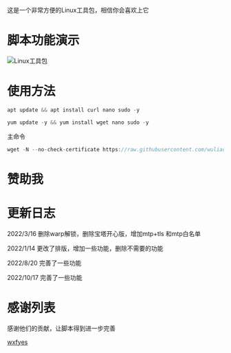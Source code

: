 这是一个非常方便的Linux工具包，相信你会喜欢上它

# 脚本功能演示

![Linux工具包](https://user-images.githubusercontent.com/59786070/147936381-8a7ab098-65aa-4b32-a48e-a5fb96966cd6.png)

# 使用方法
```go
apt update && apt install curl nano sudo -y
```
```go
yum update -y && yum install wget nano sudo -y
```
主命令


```go
wget -N --no-check-certificate https://raw.githubusercontent.com/wuliao1223/box/main/bb  && chmod 777 bb && bash bb
```
# 赞助我

# 更新日志
2022/3/16 删除warp解锁，删除宝塔开心版，增加mtp+tls 和mtp白名单

2022/1/14 更改了排版，增加一些功能，删除不需要的功能

2022/8/20 完善了一些功能

2022/10/17 完善了一些功能
# 感谢列表
感谢他们的贡献，让脚本得到进一步完善

[wxfyes](https://github.com/wxfyes/bt)





